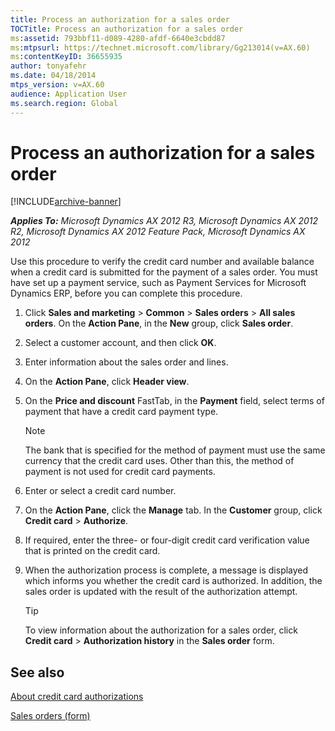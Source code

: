 ```yaml
---
title: Process an authorization for a sales order
TOCTitle: Process an authorization for a sales order
ms:assetid: 793bbf11-d089-4280-afdf-6640e3cbdd87
ms:mtpsurl: https://technet.microsoft.com/library/Gg213014(v=AX.60)
ms:contentKeyID: 36655935
author: tonyafehr
ms.date: 04/18/2014
mtps_version: v=AX.60
audience: Application User
ms.search.region: Global
---
```


# Process an authorization for a sales order 


[!INCLUDE[archive-banner](includes/archive-banner.md)]


_**Applies To:** Microsoft Dynamics AX 2012 R3, Microsoft Dynamics AX 2012 R2, Microsoft Dynamics AX 2012 Feature Pack, Microsoft Dynamics AX 2012_

Use this procedure to verify the credit card number and available balance when a credit card is submitted for the payment of a sales order. You must have set up a payment service, such as Payment Services for Microsoft Dynamics ERP, before you can complete this procedure.

1.  Click **Sales and marketing** \> **Common** \> **Sales orders** \> **All sales orders**. On the **Action Pane**, in the **New** group, click **Sales order**.

2.  Select a customer account, and then click **OK**.

3.  Enter information about the sales order and lines.

4.  On the **Action Pane**, click **Header view**.

5.  On the **Price and discount** FastTab, in the **Payment** field, select terms of payment that have a credit card payment type.
    

    > [!NOTE]
    > <P>The bank that is specified for the method of payment must use the same currency that the credit card uses. Other than this, the method of payment is not used for credit card payments.</P>



6.  Enter or select a credit card number.

7.  On the **Action Pane**, click the **Manage** tab. In the **Customer** group, click **Credit card** \> **Authorize**.

8.  If required, enter the three- or four-digit credit card verification value that is printed on the credit card.

9.  When the authorization process is complete, a message is displayed which informs you whether the credit card is authorized. In addition, the sales order is updated with the result of the authorization attempt.
    

    > [!TIP]
    > <P>To view information about the authorization for a sales order, click <STRONG>Credit card</STRONG> &gt; <STRONG>Authorization history</STRONG> in the <STRONG>Sales order</STRONG> form.</P>



## See also

[About credit card authorizations](about-credit-card-authorizations.md)

[Sales orders (form)](https://technet.microsoft.com/library/aa585863\(v=ax.60\))

  


